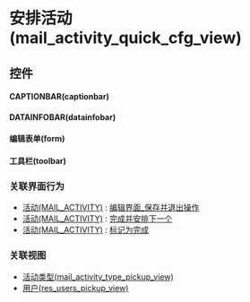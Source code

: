 # 安排活动(mail_activity_quick_cfg_view)  <!-- {docsify-ignore-all} -->



## 控件
#### CAPTIONBAR(captionbar)
#### DATAINFOBAR(datainfobar)
#### 编辑表单(form)
#### 工具栏(toolbar)


### 关联界面行为
  * [活动(MAIL_ACTIVITY)](module/mail/mail_activity) : [编辑界面_保存并退出操作](module/mail/mail_activity#界面行为)
  * [活动(MAIL_ACTIVITY)](module/mail/mail_activity) : [完成并安排下一个](module/mail/mail_activity#界面行为)
  * [活动(MAIL_ACTIVITY)](module/mail/mail_activity) : [标记为完成](module/mail/mail_activity#界面行为)

### 关联视图
  * [活动类型(mail_activity_type_pickup_view)](app/view/mail_activity_type_pickup_view)
  * [用户(res_users_pickup_view)](app/view/res_users_pickup_view)

<script>
 const { createApp } = Vue
  createApp({
    data() {
      return {

      }
    }
  }).use(ElementPlus).mount('#app')
</script>